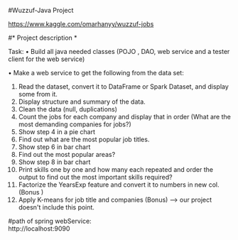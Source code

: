 #Wuzzuf-Java Project

https://www.kaggle.com/omarhanyy/wuzzuf-jobs

#* Project description *

Task:
•	Build all java needed classes (POJO , DAO, web service and a tester client for the web service)

•	Make a web service to get the following from the data set:

1.	Read the dataset, convert it to DataFrame or Spark Dataset, and display some from it.
2.	Display structure and summary of the data.
3.	Clean the data (null, duplications)
4.	Count the jobs for each company and display that in order (What are the most demanding companies for jobs?)
5.	Show step 4 in a pie chart
6.	Find out what are the most popular job titles.
7.	Show step 6 in bar chart
8.	Find out the most popular areas?
9.	Show step 8 in bar chart
10.	Print skills one by one and how many each repeated and order the output to find out the most important skills required?
11.	Factorize the YearsExp feature and convert it to numbers in new col. (Bonus )
12.	Apply K-means for job title and companies (Bonus) --> our project doesn't include this point.

#path of spring webService:  
http://localhost:9090
